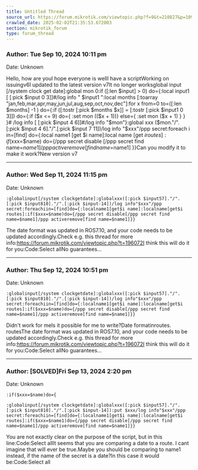 ```yaml
---
title: Untitled Thread
source_url: https://forum.mikrotik.com/viewtopic.php?f=9&t=210827&p=1097031#p1097031
crawled_date: 2025-02-02T21:35:53.672003
section: mikrotik_forum
type: forum_thread
---
```


### Author: Tue Sep 10, 2024 10:11 pm
Date: Unknown

Hello, how are youI hope everyone is wellI have a scriptWorking on issuingv6I updated to the latest version v7It no longer worksglobal input [/system clock get date]:global mon 0:if ([:len $input] > 0) do={:local input1 [ [:pick $input 0 3]]#/log info " $input1 ":local months [:toarray "jan,feb,mar,apr,may,jun,jul,aug,sep,oct,nov,dec"]:for x from=0 to=([:len $months] -1 ) do={:if ([:tostr [:pick $months $x]] = [:tostr [:pick $input1 0 3]]) do={:if ($x <= 9) do={ :set mon (($x + 1))} else={  :set mon ($x + 1) } } }# /log info [ [:pick $input 4 6]]#/log info "$mon"}:global xxx ($mon."/".[:pick $input 4 6]."/".[:pick $input 7 11])/log info "$xxx"/ppp secret:foreach i in=[find] do={:local name1 [get $i name]:local name [get $i routes]:if ($xxx=$name) do={/ppp secret disable [/ppp secret find name=$name1]/ppp active remove [find name=$name1] }}Can you modify it to make it work?New version v7


---
### Author: Wed Sep 11, 2024 11:15 pm
Date: Unknown

```
:globalinput[/system clockgetdate]:globalxxx([:pick $input57]."/".[:pick $input810]."/".[:pick $input-14])/log info"$xxx"/ppp secret:foreachiin=[find]do={:localname1[get$i name]:localname[get$i routes]:if($xxx=$name)do={/ppp secret disable[/ppp secret find name=$name1]/ppp activeremove[find name=$name1]}}
```

The date format was updated in ROS7.10, and your code needs to be updated accordingly.Check e.g. this thread for more info:https://forum.mikrotik.com/viewtopic.php?t=196072I think this will do it for you:Code:Select allNo guarantees…


---
### Author: Thu Sep 12, 2024 10:51 pm
Date: Unknown

```
:globalinput[/system clockgetdate]:globalxxx([:pick $input57]."/".[:pick $input810]."/".[:pick $input-14])/log info"$xxx"/ppp secret:foreachiin=[find]do={:localname1[get$i name]:localname[get$i routes]:if($xxx=$name)do={/ppp secret disable[/ppp secret find name=$name1]/ppp activeremove[find name=$name1]}}
```

Didn't work for meIs it possible for me to write?Date formatinroutes. routesThe date format was updated in ROS7.10, and your code needs to be updated accordingly.Check e.g. this thread for more info:https://forum.mikrotik.com/viewtopic.php?t=196072I think this will do it for you:Code:Select allNo guarantees…


---
### Author: [SOLVED]Fri Sep 13, 2024 2:20 pm
Date: Unknown

```
:if($xxx=$name)do={
```

```
:globalinput[/system clockgetdate]:globalxxx([:pick $input57]."/".[:pick $input810]."/".[:pick $input-14]):put $xxx/log info"$xxx"/ppp secret:foreachiin=[find]do={:localname1[get$i name]:localname[get$i routes]:if($xxx=$name1)do={/ppp secret disable[/ppp secret find name=$name1]/ppp activeremove[find name=$name1]}}
```

You are not exactly clear on the purpose of the script, but in this line:Code:Select allIt seems that you are comparing a date to a route. I cant imagine that will ever be true.Maybe you should be comparing to name1 instead, if the name of the secret is a date?In this case it would be:Code:Select all

